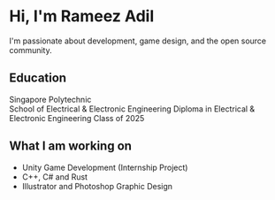 # Hi, I'm Rameez Adil

I'm passionate about development, game design, and the open source community.

## Education
Singapore Polytechnic <br/>
School of Electrical & Electronic Engineering
Diploma in Electrical & Electronic Engineering
Class of 2025

## What I am working on
- Unity Game Development (Internship Project)
- C++, C# and Rust
- Illustrator and Photoshop Graphic Design
